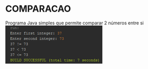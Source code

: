 # COMPARACAO
Programa Java simples que permite comparar 2 números entre si
<img src="Comparacao.png">
